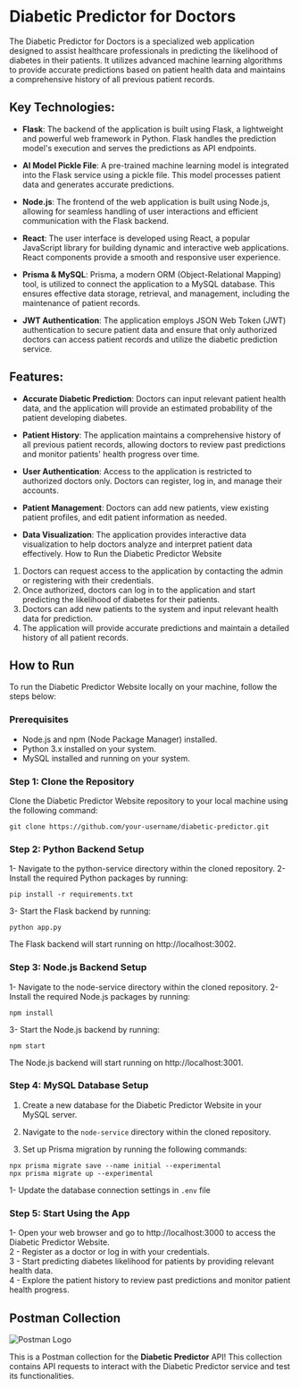 # Diabetic Predictor for Doctors


The Diabetic Predictor for Doctors is a specialized web application designed to assist healthcare professionals in predicting the likelihood of diabetes in their patients. It utilizes advanced machine learning algorithms to provide accurate predictions based on patient health data and maintains a comprehensive history of all previous patient records.

## Key Technologies:
- **Flask**: The backend of the application is built using Flask, a lightweight and powerful web framework in Python. Flask handles the prediction model's execution and serves the predictions as API endpoints.

- **AI Model Pickle File**: A pre-trained machine learning model is integrated into the Flask service using a pickle file. This model processes patient data and generates accurate predictions.

- **Node.js**: The frontend of the web application is built using Node.js, allowing for seamless handling of user interactions and efficient communication with the Flask backend.

- **React**: The user interface is developed using React, a popular JavaScript library for building dynamic and interactive web applications. React components provide a smooth and responsive user experience.

- **Prisma & MySQL**: Prisma, a modern ORM (Object-Relational Mapping) tool, is utilized to connect the application to a MySQL database. This ensures effective data storage, retrieval, and management, including the maintenance of patient records.

- **JWT Authentication**: The application employs JSON Web Token (JWT) authentication to secure patient data and ensure that only authorized doctors can access patient records and utilize the diabetic prediction service.

## Features:
- **Accurate Diabetic Prediction**: Doctors can input relevant patient health data, and the application will provide an estimated probability of the patient developing diabetes.

- **Patient History**: The application maintains a comprehensive history of all previous patient records, allowing doctors to review past predictions and monitor patients' health progress over time.

- **User Authentication**: Access to the application is restricted to authorized doctors only. Doctors can register, log in, and manage their accounts.

- **Patient Management**: Doctors can add new patients, view existing patient profiles, and edit patient information as needed.

- **Data Visualization**: The application provides interactive data visualization to help doctors analyze and interpret patient data effectively.
How to Run the Diabetic Predictor Website

1. Doctors can request access to the application by contacting the admin or registering with their credentials.
2. Once authorized, doctors can log in to the application and start predicting the likelihood of diabetes for their patients.
3. Doctors can add new patients to the system and input relevant health data for prediction.
4. The application will provide accurate predictions and maintain a detailed history of all patient records.

## How to Run

To run the Diabetic Predictor Website locally on your machine, follow the steps below:

### Prerequisites

- Node.js and npm (Node Package Manager) installed.
- Python 3.x installed on your system.
- MySQL installed and running on your system.

### Step 1: Clone the Repository

Clone the Diabetic Predictor Website repository to your local machine using the following command:

```
git clone https://github.com/your-username/diabetic-predictor.git
```

### Step 2: Python Backend Setup
1- Navigate to the python-service directory within the cloned repository.
2- Install the required Python packages by running:
```
pip install -r requirements.txt
```
3- Start the Flask backend by running:
```
python app.py
 ```
The Flask backend will start running on http://localhost:3002.

### Step 3: Node.js Backend Setup
1- Navigate to the node-service directory within the cloned repository.
2- Install the required Node.js packages by running:
```
npm install
```
3- Start the Node.js backend by running:
```
npm start
 ```
The Node.js backend will start running on http://localhost:3001.

### Step 4: MySQL Database Setup

1. Create a new database for the Diabetic Predictor Website in your MySQL server.

2. Navigate to the `node-service` directory within the cloned repository.

3. Set up Prisma migration by running the following commands:

```
npx prisma migrate save --name initial --experimental
npx prisma migrate up --experimental

``` 
1- Update the database connection settings in `.env` file  

### Step 5: Start Using the App

1- Open your web browser and go to http://localhost:3000 to access the Diabetic Predictor Website.<br/>
2 - Register as a doctor or log in with your credentials. <br/>
3 - Start predicting diabetes likelihood for patients by providing relevant health data. <br/>
4 - Explore the patient history to review past predictions and monitor patient health progress.<br/>

## Postman Collection

![Postman Logo]('./front-end/public/assets/postman.jpg')

This is a Postman collection for the **Diabetic Predictor** API! This collection contains API requests to interact with the Diabetic Predictor service and test its functionalities.

